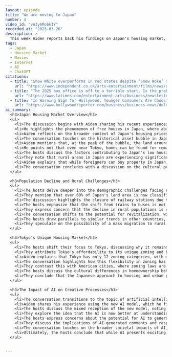 ```yaml
---
layout: episode
title: "We are moving to Japan"
number: 4
video_id: "vuIy6MobkIY"
recorded_at: "2025-03-26"
description: >
  This week Aiden reports back his findings on Japan's housing market, Atrioc tells us which movies are woke, and DougDoug explains why we can't trust anonymous people on the internet anymore.
tags:
  - Japan
  - Housing Market
  - Movies
  - Internet
  - AI
  - ChatGPT
citations:
  - title: "Snow White overperforms in red states despite ‘Snow Woke’ moniker"
    url: "https://www.independent.co.uk/arts-entertainment/films/news/disney-snow-white-box-office-republicans-b2720918.html"
  - title: "The 2025 box office is off to a terrible start. Is the problem supply or demand?"
    url: "https://www.latimes.com/entertainment-arts/business/newsletter/2025-03-25/wide-shot-the-2025-box-office-is-off-to-a-horrendous-start-the-wide-shot"
  - title: "In Warning Sign for Hollywood, Younger Consumers Are Choosing Creator Content Over Premium TV and Movies"
    url: "https://www.hollywoodreporter.com/business/business-news/deloitte-gen-z-creator-content-streaming-price-1236171227/"
ai_summary: |
  <h3>Japan Housing Market Overview</h3>
  <ul>
    <li>The discussion begins with Aiden sharing his recent experiences in Japan, particularly focusing on the housing market and its peculiarities.</li>
    <li>He highlights the phenomenon of free houses in Japan, where abandoned properties can be obtained at little to no cost, although they are often in disrepair.</li>
    <li>Aiden reflects on the broader context of Japan's housing prices, which remain low compared to the rising costs in many developed countries, including the United States.</li>
    <li>The conversation touches on the historical asset bubble in Japan, which peaked in 1989, leading to a significant crash that still affects real estate values today.</li>
    <li>Aiden mentions that, at the peak of the bubble, the land around the Imperial Palace was worth more than all of California's real estate combined, illustrating the extent of the bubble.</li>
    <li>He points out that even near Tokyo, homes can be found for remarkably low prices compared to major cities like Los Angeles, where home prices have skyrocketed.</li>
    <li>The hosts discuss the factors contributing to Japan's low housing prices, including a declining rural population, low birth rates, and a lack of immigration to offset the demographic shifts.</li>
    <li>They note that rural areas in Japan are experiencing significant depopulation, which exacerbates the issue of abandoned homes and low real estate demand.</li>
    <li>Aiden explains that while foreigners can buy property in Japan, there are regulations regarding residency and visa requirements that complicate ownership.</li>
    <li>The conversation concludes with a discussion on the cultural perception of home ownership in Japan, where homes are often seen as temporary structures rather than appreciating assets.</li>
  </ul>

  <h3>Population Decline and Rural Challenges</h3>
  <ul>
    <li>The hosts delve deeper into the demographic challenges facing rural Japan, noting that many towns and villages have been designated as depopulated areas.</li>
    <li>They mention that over 60% of Japan's land area is now classified as depopulated, leading to a decline in services and infrastructure in these regions.</li>
    <li>The discussion highlights the closure of railway stations due to low passenger demand, with JR Hokkaido closing 18 stations in response to the declining population.</li>
    <li>The hosts emphasize that the shift from trains to buses is not a viable solution, as many vehicular bridges in rural areas are aging, and local governments lack the budget for repairs.</li>
    <li>They express concern that the decline in rural populations is creating a negative feedback loop, making these areas increasingly inaccessible.</li>
    <li>The conversation shifts to the potential for revitalization, with humorous suggestions about using advanced technology like mechs to address infrastructure challenges.</li>
    <li>The hosts draw parallels to similar trends in other countries, such as Italy and Sweden, where rural areas are also struggling with population decline and are offering abandoned properties at low prices.</li>
    <li>They speculate on the possibility of a mass migration to rural areas if groups of people decide to move together, suggesting a potential for community revitalization.</li>
  </ul>

  <h3>Tokyo's Unique Housing Market</h3>
  <ul>
    <li>The hosts shift their focus to Tokyo, discussing why it remains an affordable city compared to other global metropolises like London and New York.</li>
    <li>They attribute Tokyo's affordability to its unique zoning and building laws, which allow for a greater diversity of housing options compared to cities with more restrictive regulations.</li>
    <li>Aiden explains that Tokyo has only 12 zoning categories, with most allowing for residential construction, thus maintaining a steady supply of housing.</li>
    <li>The conversation highlights how this flexibility in zoning has prevented the kind of housing crises seen in other major cities, where strict regulations limit new construction.</li>
    <li>They contrast this with American cities, where zoning laws are often complex and restrictive, leading to public resistance against new housing developments.</li>
    <li>The hosts discuss the cultural differences in homeownership between Japan and the West, noting that in Japan, homes are often viewed as temporary structures that depreciate in value over time.</li>
    <li>They conclude that the Japanese approach to housing and urban planning could offer valuable lessons for other countries facing housing shortages and affordability crises.</li>
  </ul>

  <h3>The Impact of AI on Creative Processes</h3>
  <ul>
    <li>The conversation transitions to the topic of artificial intelligence, specifically the release of ChatGPT 4.5 and its implications for creative processes.</li>
    <li>Aiden shares his experience using the new AI model, which he finds to be significantly better at engaging in nuanced conversations and creative writing compared to previous versions.</li>
    <li>The hosts discuss the mixed reception of the new model, noting that while it excels in creativity, it has received criticism for being less effective in areas like math and coding.</li>
    <li>They explore the idea that the AI is now better at understanding user intent and engaging in more human-like dialogue, enhancing its utility for creative tasks.</li>
    <li>The hosts express concerns about the potential for AI to generate misinformation and the challenges of verifying the authenticity of online content.</li>
    <li>They discuss the implications of AI-generated comments and responses in online discussions, emphasizing the need for human verification to maintain trust in digital communications.</li>
    <li>The conversation touches on the broader societal impacts of AI, including its potential to disrupt traditional industries and the importance of addressing ethical concerns surrounding its deployment.</li>
    <li>Ultimately, the hosts conclude that while AI presents exciting opportunities for creativity, it also poses significant challenges that society must navigate carefully.</li>
  </ul>


---
```


